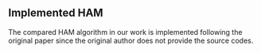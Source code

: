 ## Implemented HAM
The compared HAM algorithm in our work is implemented following the original paper since the original author does not provide the source codes.

